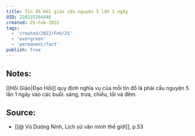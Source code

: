 ```yaml
---
title: Tín đồ Hồi giáo cầu nguyện 5 lần 1 ngày
UID: 220225204848
created: 25-Feb-2022
tags:
  - 'created/2022/Feb/25'
  - 'evergreen'
  - 'permanent/fact'
publish: True
---
```

## Notes:
[[Hồi Giáo|Đạo Hồi]] quy định nghĩa vụ của mỗi tín đồ là phải cầu nguyện 5 lần 1 ngày vào các buổi: sáng, trưa, chiều, tối và đêm.

## Source:
- [[@ Vũ Dương Ninh, Lịch sử văn minh thế giới]], p.53




